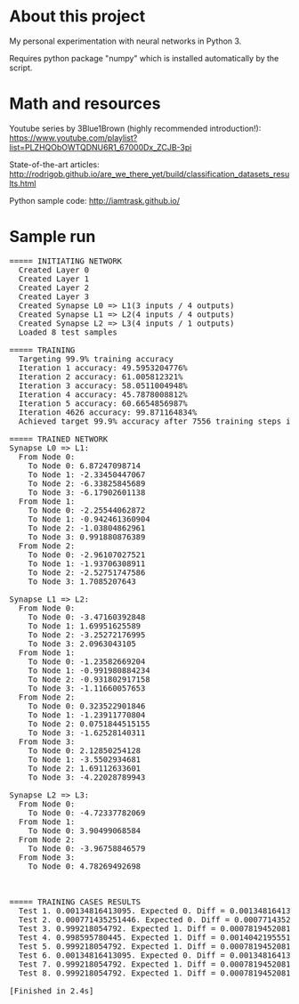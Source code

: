 # About this project #
My personal experimentation with neural networks in Python 3.

Requires python package "numpy" which is installed automatically by the script.

# Math and resources #
Youtube series by 3Blue1Brown (highly recommended introduction!):
https://www.youtube.com/playlist?list=PLZHQObOWTQDNU6R1_67000Dx_ZCJB-3pi

State-of-the-art articles:
http://rodrigob.github.io/are_we_there_yet/build/classification_datasets_results.html

Python sample code:
http://iamtrask.github.io/

# Sample run #
<pre>
===== INITIATING NETWORK
  Created Layer 0
  Created Layer 1
  Created Layer 2
  Created Layer 3
  Created Synapse L0 => L1(3 inputs / 4 outputs)
  Created Synapse L1 => L2(4 inputs / 4 outputs)
  Created Synapse L2 => L3(4 inputs / 1 outputs)
  Loaded 8 test samples

===== TRAINING
  Targeting 99.9% training accuracy
  Iteration 1 accuracy: 49.5953204776%
  Iteration 2 accuracy: 61.005812321%
  Iteration 3 accuracy: 58.0511004948%
  Iteration 4 accuracy: 45.7878008812%
  Iteration 5 accuracy: 60.6654856987%
  Iteration 4626 accuracy: 99.871164834%
  Achieved target 99.9% accuracy after 7556 training steps in 1.601917s

===== TRAINED NETWORK
Synapse L0 => L1:
  From Node 0:
    To Node 0: 6.87247098714
    To Node 1: -2.33450447067
    To Node 2: -6.33825845689
    To Node 3: -6.17902601138
  From Node 1:
    To Node 0: -2.25544062872
    To Node 1: -0.942461360904
    To Node 2: -1.03804862961
    To Node 3: 0.991880876389
  From Node 2:
    To Node 0: -2.96107027521
    To Node 1: -1.93706308911
    To Node 2: -2.52751747586
    To Node 3: 1.7085207643

Synapse L1 => L2:
  From Node 0:
    To Node 0: -3.47160392848
    To Node 1: 1.69951625589
    To Node 2: -3.25272176995
    To Node 3: 2.0963043105
  From Node 1:
    To Node 0: -1.23582669204
    To Node 1: -0.991980884234
    To Node 2: -0.931802917158
    To Node 3: -1.11660057653
  From Node 2:
    To Node 0: 0.323522901846
    To Node 1: -1.23911770804
    To Node 2: 0.0751844515155
    To Node 3: -1.62528140311
  From Node 3:
    To Node 0: 2.12850254128
    To Node 1: -3.5502934681
    To Node 2: 1.69112633601
    To Node 3: -4.22028789943

Synapse L2 => L3:
  From Node 0:
    To Node 0: -4.72337782069
  From Node 1:
    To Node 0: 3.90499068584
  From Node 2:
    To Node 0: -3.96758846579
  From Node 3:
    To Node 0: 4.78269492698



===== TRAINING CASES RESULTS
  Test 1. 0.00134816413095. Expected 0. Diff = 0.0013481641309522696
  Test 2. 0.000771435251446. Expected 0. Diff = 0.0007714352514456539
  Test 3. 0.999218054792. Expected 1. Diff = 0.0007819452081336831
  Test 4. 0.998595780445. Expected 1. Diff = 0.001404219555143471
  Test 5. 0.999218054792. Expected 1. Diff = 0.0007819452081336831
  Test 6. 0.00134816413095. Expected 0. Diff = 0.0013481641309522696
  Test 7. 0.999218054792. Expected 1. Diff = 0.0007819452081336831
  Test 8. 0.999218054792. Expected 1. Diff = 0.0007819452081336831

[Finished in 2.4s]
</pre>
